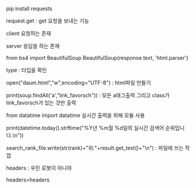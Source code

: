 pip install requests

request.get : get 요청을 보내는 기능




client 요청하는 존재

server 응답을 하는 존재

from bs4 import BeautifulSoup
BeautifulSoup(response.text, 'html.parser')

type : 타입을 확인

open("daum.html","w",encoding="UTF-8") : html파일 만들기 

print(soup.findAll('a',"link_favorsch")) : 모든 a태그출력 그리고 class가 link_favorsch가 있는 것만 출력

from datatime import datatime 실시간 출력을 위해 모듈 사용

print(datetime.today().strftime("%Y년 %m월 %d일의 실시간 검색어 순위입니다.\n"))

search_rank_file.write(str(rank)+"위:"+result.get_text()+"\n") : 파일에 쓰는 작업

headers : 우린 로봇이 아니야

headers=headers

